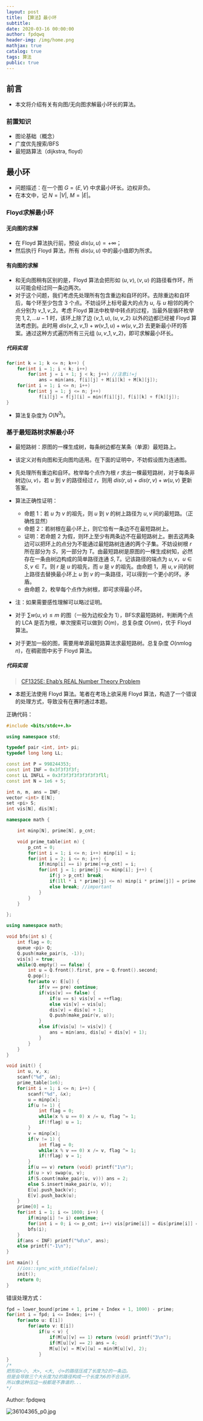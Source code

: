 ```yaml
---
layout: post
title: 【算法】最小环
subtitle: 
date: 2020-03-16 00:00:00
author: fpdqwq
header-img: /img/home.png
mathjax: true
catalog: true
tags: 算法
public: true
---
```


## 前言

* 本文将介绍有关有向图/无向图求解最小环长的算法。

### 前置知识

* 图论基础（概念）
* 广度优先搜索/BFS
* 最短路算法（dijkstra, floyd）

## 最小环

* 问题描述：在一个图 $G = (E, V)$ 中求最小环长。边权非负。
* 在本文中，记 $N = |V|$, $M = |E|$。

### Floyd求解最小环

#### 无向图的求解

* 在 Floyd 算法执行前，预设 $dis(u,u)=+\infty$；
* 然后执行 Floyd 算法，所有 $dis(u,u)$ 中的最小值即为所求。

#### 有向图的求解

* 和无向图稍有区别的是，Floyd 算法会把形如 $\langle u,v\rangle, \langle v, u \rangle$ 的路径看作环，所以可能会经过同一条边两次。
* 对于这个问题，我们考虑先处理所有包含重边和自环的环。去除重边和自环后，每个环至少包含 3 个点。不妨设环上标号最大的点为 $u$, 与 $u$ 相邻的两个点分别为 $v\_1, v\_2$。考虑 Floyd 算法中枚举中转点的过程，当最外层循环枚举完 $1, 2, \dots u - 1$ 时，该环上除了边 $\langle v\_1, u \rangle, \langle u, v\_2\rangle$ 以外的边都已经被 Floyd 算法考虑到。此时用 $dis(v\_2, v\_1) + w(v\_1, u) + w(u, v\_2)$ 去更新最小环的答案。通过这种方式遍历所有三元组 $(u, v\_1, v\_2)$，即可求解最小环长。

##### 代码实现

```cpp
for(int k = 1; k <= n; k++) {
    for(int i = 1; i < k; i++)
        for(int j = i + 1; j < k; j++) //注意i!=j
            ans = min(ans, f[i][j] + M[i][k] + M[k][j]);
    for(int i = 1; i <= n; i++)
        for(int j = 1; j <= n; j++)
            f[i][j] = f[j][i] = min(f[i][j], f[i][k] + f[k][j]);
}
```

* 算法复杂度为 $O(N^3)$。

### 基于最短路树求解最小环

* 最短路树：原图的一棵生成树，每条树边都在某条（单源）最短路上。
* 该定义对有向图和无向图均适用。在下面的证明中，不妨假设图为连通图。
* 先处理所有重边和自环。枚举每个点作为根 $r$ 求出一棵最短路树，对于每条非树边$\langle u, v\rangle$，若 $u$ 到 $v$ 的路径经过 $r$，则用 $dis(r,u) + dis(r,v) + w(u,v)$ 更新答案。
* 算法正确性证明：
    * 命题 1：若 $u$ 为 $v$ 的祖先，则 $u$ 到 $v$ 的树上路径为 $u, v$ 间的最短路。（正确性显然）
    * 命题 2：若树根在最小环上，则它恰有一条边不在最短路树上。
    * 证明：若命题 2 为假，则环上至少有两条边不在最短路树上。删去这两条边可以把环上的点分为不能通过最短路树连通的两个子集。不妨设树根 $r$ 所在部分为 $S$，另一部分为 $T$。由最短路树是原图的一棵生成树知，必然存在一条由树边构成的简单路径连通 $S, T$。记该路径的端点为 $u, v$，$u\in S, v\in T$。则 $r$ 是 $u$ 的祖先，而 $u$ 是 $v$ 的祖先。由命题 1，用 $u, v$ 间的树上路径去替换最小环上 $u$ 到 $v$ 的一条路径，可以得到一个更小的环。矛盾。
    * 由命题 2，枚举每个点作为树根，即可求得最小环。

* 注：如果需要感性理解可以略过证明。
* 对于 $\sum w(u,v) \leq m$ 的图（一般为边权全为 1），BFS求最短路树，判断两个点的 LCA 是否为根，单次搜索可以做到 $O(m)$，总复杂度 $O(nm)$，优于 Floyd 算法。
* 对于更加一般的图，需要用单源最短路算法求最短路树。总复杂度 $O(nm \log n)$，在稠密图中劣于 Floyd 算法。

##### 代码实现

> [CF1325E: Ehab’s REAL Number Theory Problem](https://codeforces.com/contest/1325/problem/E)

* 本题无法使用 Floyd 算法。笔者在考场上欲采用 Floyd 算法，构造了一个错误的处理方式，导致没有在赛时通过本题。

正确代码：

```cpp
#include <bits/stdc++.h>

using namespace std;

typedef pair <int, int> pi;
typedef long long LL;   

const int P = 998244353;
const int INF = 0x3f3f3f3f;
const LL INFLL = 0x3f3f3f3f3f3f3f3fll;
const int N = 1e6 + 5;

int n, m, ans = INF;
vector <int> E[N];
set <pi> S;
int vis[N], dis[N];

namespace math {

    int minp[N], prime[N], p_cnt;

    void prime_table(int n) {
        p_cnt = 0;
        for(int i = 1; i <= n; i++) minp[i] = i;
        for(int i = 2; i <= n; i++) {
            if(minp[i] == i) prime[++p_cnt] = i;
            for(int j = 1; prime[j] <= minp[i]; j++) {
                if(j > p_cnt) break;
                if(1ll * i * prime[j] <= n) minp[i * prime[j]] = prime[j];
                else break; //important
            }
        }
    }

};

using namespace math;

void bfs(int s) {
    int flag = 0;
    queue <pi> Q;
    Q.push(make_pair(s, -1));
    vis[s] = true;
    while(Q.empty() == false) {
        int u = Q.front().first, pre = Q.front().second;
        Q.pop();
        for(auto v: E[u]) {
            if(v == pre) continue;
            if(vis[v] == false) {
                if(u == s) vis[v] = ++flag;
                else vis[v] = vis[u];
                dis[v] = dis[u] + 1;
                Q.push(make_pair(v, u));
            }
            else if(vis[u] != vis[v]) {
                ans = min(ans, dis[u] + dis[v] + 1);
            }
        }
    }
}

void init() {
    int u, v, x;
    scanf("%d", &n);
    prime_table(1e6);
    for(int i = 1; i <= n; i++) {
        scanf("%d", &x);
        u = minp[x];
        if(u != 1) {
            int flag = 0;
            while(x % u == 0) x /= u, flag ^= 1;
            if(!flag) u = 1;
        }
        v = minp[x];
        if(v != 1) {
            int flag = 0;
            while(x % v == 0) x /= v, flag ^= 1;
            if(!flag) v = 1;
        }
        if(u == v) return (void) printf("1\n");
        if(u > v) swap(u, v);
        if(S.count(make_pair(u, v))) ans = 2;
        else S.insert(make_pair(u, v));
        E[u].push_back(v);
        E[v].push_back(u);
    }
    prime[0] = 1;
    for(int i = 1; i <= 1000; i++) {
        if(minp[i] != i) continue;
        for(int i = 0; i <= p_cnt; i++) vis[prime[i]] = dis[prime[i]] = 0;
        bfs(i);
    }
    if(ans < INF) printf("%d\n", ans);
    else printf("-1\n");
}

int main() {
    //ios::sync_with_stdio(false);
    init();
    return 0;
}
```

错误处理方式：

```cpp
fpd = lower_bound(prime + 1, prime + Index + 1, 1000) - prime;
for(int i = fpd; i <= Index; i++) {
    for(auto u: E[i])
        for(auto v: E[i])
            if(u < v) {
                if(M[u][v] == 1) return (void) printf("3\n");
                if(M[u][v] == 2) ans = 4;
                M[u][v] = M[v][u] = min(M[u][v], 2);
            }
}
/*
把形如<小, 大>, <大, 小>的路径压成了长度为2的一条边。
但是会导致三个大长度为2的路径构成一个长度为6的不合法环。
所以像这种压边一般都是不靠谱的...
*/
```

Author: fpdqwq

![36104365_p0.jpg](https://user-images.githubusercontent.com/55620922/76738043-d5f32280-67a4-11ea-8ed8-7de558b9f52f.jpg)
